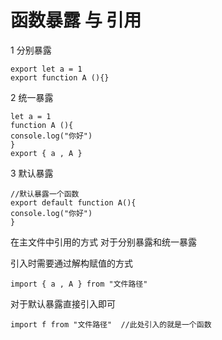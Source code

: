 # 函数暴露 与 引用 #
1 分别暴露

    export let a = 1
    export function A (){}

2 统一暴露

    let a = 1
    function A (){
	console.log("你好")
    }
    export { a , A }


3 默认暴露

    //默认暴露一个函数
	export default function A(){
	console.log("你好")
	}

在主文件中引用的方式 对于分别暴露和统一暴露

引入时需要通过解构赋值的方式

    import { a , A } from "文件路径"

对于默认暴露直接引入即可

    import f from "文件路径"  //此处引入的就是一个函数